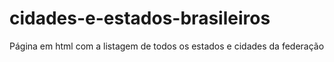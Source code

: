 # cidades-e-estados-brasileiros
Página em html com a listagem de todos os estados e cidades da federação
